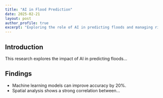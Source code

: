```yaml
---
title: "AI in Flood Prediction"
date: 2025-02-21
layout: post
author_profile: true
excerpt: "Exploring the role of AI in predicting floods and managing risks."
---
```


## Introduction
This research explores the impact of AI in predicting floods...

## Findings
- Machine learning models can improve accuracy by 20%.
- Spatial analysis shows a strong correlation between...
